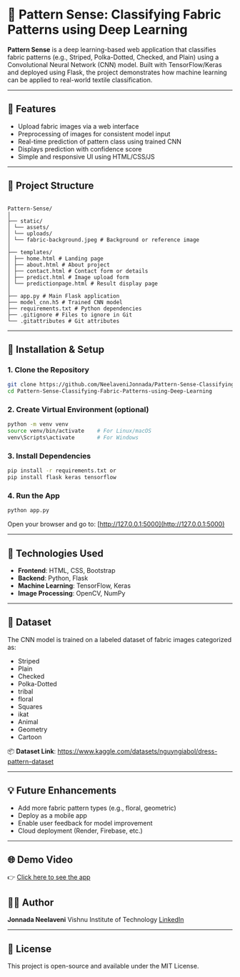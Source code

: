 
# 🎨 Pattern Sense: Classifying Fabric Patterns using Deep Learning

**Pattern Sense** is a deep learning-based web application that classifies fabric patterns (e.g., Striped, Polka-Dotted, Checked, and Plain) using a Convolutional Neural Network (CNN) model. Built with TensorFlow/Keras and deployed using Flask, the project demonstrates how machine learning can be applied to real-world textile classification.

---

## 📌 Features

- Upload fabric images via a web interface
- Preprocessing of images for consistent model input
- Real-time prediction of pattern class using trained CNN
- Displays prediction with confidence score
- Simple and responsive UI using HTML/CSS/JS

---

## 📁 Project Structure

```

Pattern-Sense/
│
├── static/
│ └── assets/
│ └── uploads/
│ └── fabric-background.jpeg # Background or reference image
│
├── templates/
│ ├── home.html # Landing page
│ ├── about.html # About project
│ ├── contact.html # Contact form or details
│ ├── predict.html # Image upload form
│ └── predictionpage.html # Result display page
│
├── app.py # Main Flask application
├── model_cnn.h5 # Trained CNN model
├── requirements.txt # Python dependencies
├── .gitignore # Files to ignore in Git
└── .gitattributes # Git attributes

````

---

## 🚀 Installation & Setup

### 1. Clone the Repository

```bash
git clone https://github.com/NeelaveniJonnada/Pattern-Sense-Classifying-Fabric-Patterns-using-Deep-Learning.git
cd Pattern-Sense-Classifying-Fabric-Patterns-using-Deep-Learning
````

### 2. Create Virtual Environment (optional)

```bash
python -m venv venv
source venv/bin/activate    # For Linux/macOS
venv\Scripts\activate       # For Windows
```

### 3. Install Dependencies

```bash
pip install -r requirements.txt or
pip install flask keras tensorflow

```

### 4. Run the App

```bash
python app.py
```

Open your browser and go to: [http://127.0.0.1:5000](http://127.0.0.1:5000)

---

## 🧠 Technologies Used

* **Frontend**: HTML, CSS, Bootstrap
* **Backend**: Python, Flask
* **Machine Learning**: TensorFlow, Keras
* **Image Processing**: OpenCV, NumPy

---

## 🧪 Dataset

The CNN model is trained on a labeled dataset of fabric images categorized as:

* Striped
* Plain
* Checked
* Polka-Dotted
* tribal
* floral
* Squares
* ikat
* Animal
* Geometry
* Cartoon

📦 **Dataset Link**: https://www.kaggle.com/datasets/nguyngiabol/dress-pattern-dataset

---

## 💡 Future Enhancements

* Add more fabric pattern types (e.g., floral, geometric)
* Deploy as a mobile app
* Enable user feedback for model improvement
* Cloud deployment (Render, Firebase, etc.)

---
## 🌐 Demo Video

👉 [Click here to see the app](https://www.youtube.com/watch?v=u5t3oczmFHA)
## 👩‍💻 Author

**Jonnada Neelaveni**
Vishnu Institute of Technology
[LinkedIn](https://www.linkedin.com/in/neelaveni-jonnada-901ba02ab/) 

---

## 📌 License

This project is open-source and available under the MIT License.


